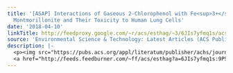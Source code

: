 ```yaml
---
title: '[ASAP] Interactions of Gaseous 2-Chlorophenol with Fe<sup>3+</sup>-Saturated
  Montmorillonite and Their Toxicity to Human Lung Cells'
date: '2018-04-10'
linkTitle: http://feedproxy.google.com/~r/acs/esthag/~3/6JIs7yfmq1s/acs.est.7b06664
source: 'Environmental Science & Technology: Latest Articles (ACS Publications)'
description: |-
  <p><img src="https://pubs.acs.org/appl/literatum/publisher/achs/journals/content/esthag/0/esthag.ahead-of-print/acs.est.7b06664/20180410/images/medium/es-2017-06664e_0006.gif" alt="TOC Graphic"/></p><div><cite>Environmental Science & Technology</cite></div><div>DOI: 10.1021/acs.est.7b06664</div><div class="feedflare">
  <a href="http://feeds.feedburner.com/~ff/acs/esthag?a=6JIs7yfmq1s:9PSAqmCDI6Y:yIl2AUoC8zA"><img src="http://feeds.feedburner.com/~ff/acs/esthag?d=yIl2AUoC8zA" border="0"></img></a>
---
```

